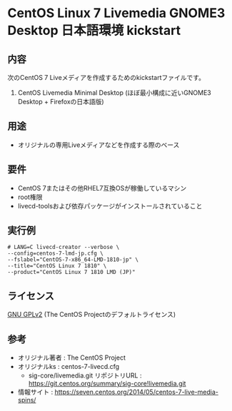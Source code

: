 # CentOS Linux 7 Livemedia GNOME3 Desktop 日本語環境 kickstart

## 内容
次のCentOS 7 Liveメディアを作成するためのkickstartファイルです。
1. CentOS Livemedia Minimal Desktop (ほぼ最小構成に近いGNOME3 Desktop + Firefoxの日本語版)

## 用途
- オリジナルの専用Liveメディアなどを作成する際のベース

## 要件
- CentOS 7またはその他RHEL7互換OSが稼働しているマシン
- root権限
- livecd-toolsおよび依存パッケージがインストールされていること

## 実行例
```
# LANG=C livecd-creator --verbose \
--config=centos-7-lmd-jp.cfg \
--fslabel="CentOS-7-x86_64-LMD-1810-jp" \
--title="CentOS Linux 7 1810" \
--product="CentOS Linux 7 1810 LMD (JP)"
```

## ライセンス

[GNU GPLv2](https://github.com/lunatilia/centos-7-livemedia-japanese/blob/master/LICENSE) (The CentOS Projectのデフォルトライセンス)

## 参考

- オリジナル著者   : The CentOS Project
- オリジナルks     : centos-7-livecd.cfg
  - sig-core/livemedia.git リポジトリURL : https://git.centos.org/summary/sig-core!livemedia.git
- 情報サイト    : https://seven.centos.org/2014/05/centos-7-live-media-spins/
